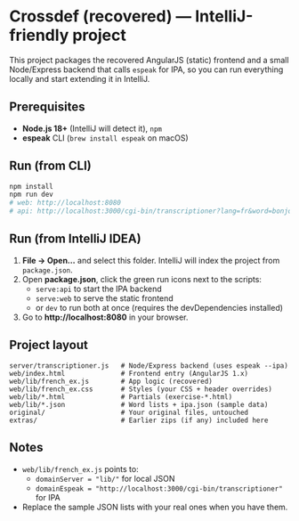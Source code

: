 # Crossdef (recovered) — IntelliJ-friendly project

This project packages the recovered AngularJS (static) frontend and a small Node/Express backend
that calls `espeak` for IPA, so you can run everything locally and start extending it in IntelliJ.

## Prerequisites
- **Node.js 18+** (IntelliJ will detect it), `npm`
- **espeak** CLI (`brew install espeak` on macOS)

## Run (from CLI)
```bash
npm install
npm run dev
# web: http://localhost:8080
# api: http://localhost:3000/cgi-bin/transcriptioner?lang=fr&word=bonjour
```

## Run (from IntelliJ IDEA)
1. **File → Open…** and select this folder. IntelliJ will index the project from `package.json`.
2. Open **package.json**, click the green run icons next to the scripts:
   - `serve:api` to start the IPA backend
   - `serve:web` to serve the static frontend
   - or `dev` to run both at once (requires the devDependencies installed)
3. Go to **http://localhost:8080** in your browser.

## Project layout
```
server/transcriptioner.js   # Node/Express backend (uses espeak --ipa)
web/index.html              # Frontend entry (AngularJS 1.x)
web/lib/french_ex.js        # App logic (recovered)
web/lib/french_ex.css       # Styles (your CSS + header overrides)
web/lib/*.html              # Partials (exercise-*.html)
web/lib/*.json              # Word lists + ipa.json (sample data)
original/                   # Your original files, untouched
extras/                     # Earlier zips (if any) included here
```

## Notes
- `web/lib/french_ex.js` points to:
  - `domainServer = "lib/"` for local JSON
  - `domainEspeak = "http://localhost:3000/cgi-bin/transcriptioner"` for IPA
- Replace the sample JSON lists with your real ones when you have them.
